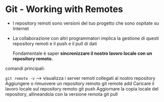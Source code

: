 # Git - Working with Remotes 
* I repository remoti sono versioni del tuo progetto che sono ospitate su Internet
* La collaborazione con altri programmatori implica la gestione di questi repository remoti e il push e il pull di dati

  Fondamentale è saper **sincronizzare il nostro lavoro locale con un repository remoto.**
  
comandi principali:

`git remote -v` --> visualizza i server remoti collegati al nostro repository
Aggiungere o rimuovere un repository remoto
git remote add <nome> <url>
Caricare il lavoro locale sul repository remoto
git push <remote> <ramo-locale>
Aggiornare la copia locale del repository, allineandola con la versione remota
git pull <remote> <ramo-locale>
